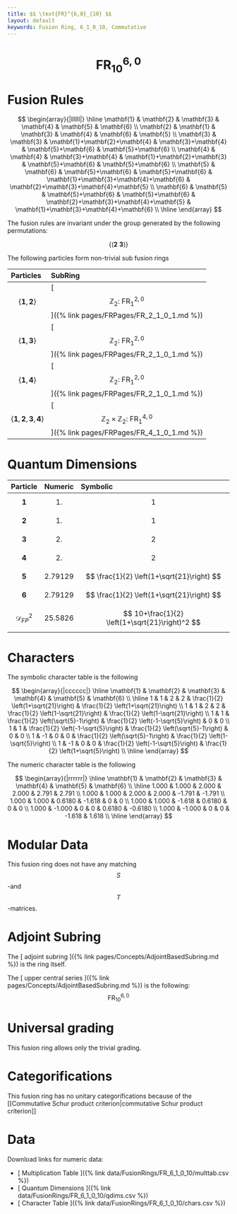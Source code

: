 ```yaml
---
title: $$ \text{FR}^{6,0}_{10} $$
layout: default
keywords: Fusion Ring, 6_1_0_10, Commutative
---
```

# $$ \text{FR}^{6,0}_{10} $$


# Fusion Rules

$$
\begin{array}{|llllll|}
\hline
 \mathbf{1} & \mathbf{2} & \mathbf{3} & \mathbf{4} & \mathbf{5} & \mathbf{6} \\
 \mathbf{2} & \mathbf{1} & \mathbf{3} & \mathbf{4} & \mathbf{6} & \mathbf{5} \\
 \mathbf{3} & \mathbf{3} & \mathbf{1}+\mathbf{2}+\mathbf{4} & \mathbf{3}+\mathbf{4} & \mathbf{5}+\mathbf{6} & \mathbf{5}+\mathbf{6} \\
 \mathbf{4} & \mathbf{4} & \mathbf{3}+\mathbf{4} & \mathbf{1}+\mathbf{2}+\mathbf{3} & \mathbf{5}+\mathbf{6} & \mathbf{5}+\mathbf{6} \\
 \mathbf{5} & \mathbf{6} & \mathbf{5}+\mathbf{6} & \mathbf{5}+\mathbf{6} & \mathbf{1}+\mathbf{3}+\mathbf{4}+\mathbf{6} & \mathbf{2}+\mathbf{3}+\mathbf{4}+\mathbf{5} \\
 \mathbf{6} & \mathbf{5} & \mathbf{5}+\mathbf{6} & \mathbf{5}+\mathbf{6} & \mathbf{2}+\mathbf{3}+\mathbf{4}+\mathbf{5} & \mathbf{1}+\mathbf{3}+\mathbf{4}+\mathbf{6} \\
\hline
\end{array}
$$


The fusion rules are invariant under the group generated by the following permutations:

$$ \left\{(\mathbf{2} \ \mathbf{3})\right\} $$


The following particles form non-trivial sub fusion rings

| Particles | SubRing |
| :------ | :------ |
| $$ \{\mathbf{1},\mathbf{2}\} $$ | [ $$ \mathbb{Z}_2:\ \text{FR}^{2,0}_{1} $$ ]({% link pages/FRPages/FR_2_1_0_1.md %}) |
| $$ \{\mathbf{1},\mathbf{3}\} $$ | [ $$ \mathbb{Z}_2:\ \text{FR}^{2,0}_{1} $$ ]({% link pages/FRPages/FR_2_1_0_1.md %}) |
| $$ \{\mathbf{1},\mathbf{4}\} $$ | [ $$ \mathbb{Z}_2:\ \text{FR}^{2,0}_{1} $$ ]({% link pages/FRPages/FR_2_1_0_1.md %}) |
| $$ \{\mathbf{1},\mathbf{2},\mathbf{3},\mathbf{4}\} $$ | [ $$ \mathbb{Z}_2\times \mathbb{Z}_2:\ \text{FR}^{4,0}_{1} $$ ]({% link pages/FRPages/FR_4_1_0_1.md %}) |


# Quantum Dimensions

| Particle | Numeric | Symbolic |
| :------ | :------ | :------ |
| $$ \mathbf{1} $$ | $$ 1. $$ | $$ 1 $$ |
| $$ \mathbf{2} $$ | $$ 1. $$ | $$ 1 $$ |
| $$ \mathbf{3} $$ | $$ 2. $$ | $$ 2 $$ |
| $$ \mathbf{4} $$ | $$ 2. $$ | $$ 2 $$ |
| $$ \mathbf{5} $$ | $$ 2.79129 $$ | $$ \frac{1}{2} \left(1+\sqrt{21}\right) $$ |
| $$ \mathbf{6} $$ | $$ 2.79129 $$ | $$ \frac{1}{2} \left(1+\sqrt{21}\right) $$ |
| $$ \mathcal{D}_{FP}^2 $$ | $$ 25.5826 $$ | $$ 10+\frac{1}{2} \left(1+\sqrt{21}\right)^2 $$ |

# Characters

The symbolic character table is the following

$$
\begin{array}{|cccccc|}
\hline
 \mathbf{1} & \mathbf{2} & \mathbf{3} & \mathbf{4} & \mathbf{5} & \mathbf{6} \\
\hline
 1 & 1 & 2 & 2 & \frac{1}{2} \left(1+\sqrt{21}\right) & \frac{1}{2} \left(1+\sqrt{21}\right) \\
 1 & 1 & 2 & 2 & \frac{1}{2} \left(1-\sqrt{21}\right) & \frac{1}{2} \left(1-\sqrt{21}\right) \\
 1 & 1 & \frac{1}{2} \left(\sqrt{5}-1\right) & \frac{1}{2} \left(-1-\sqrt{5}\right) & 0 & 0 \\
 1 & 1 & \frac{1}{2} \left(-1-\sqrt{5}\right) & \frac{1}{2} \left(\sqrt{5}-1\right) & 0 & 0 \\
 1 & -1 & 0 & 0 & \frac{1}{2} \left(\sqrt{5}-1\right) & \frac{1}{2} \left(1-\sqrt{5}\right) \\
 1 & -1 & 0 & 0 & \frac{1}{2} \left(-1-\sqrt{5}\right) & \frac{1}{2} \left(1+\sqrt{5}\right) \\
\hline
\end{array}
$$

The numeric character table is the following

$$
\begin{array}{|rrrrrr|}
\hline
 \mathbf{1} & \mathbf{2} & \mathbf{3} & \mathbf{4} & \mathbf{5} & \mathbf{6} \\
\hline
 1.000 & 1.000 & 2.000 & 2.000 & 2.791 & 2.791 \\
 1.000 & 1.000 & 2.000 & 2.000 & -1.791 & -1.791 \\
 1.000 & 1.000 & 0.6180 & -1.618 & 0 & 0 \\
 1.000 & 1.000 & -1.618 & 0.6180 & 0 & 0 \\
 1.000 & -1.000 & 0 & 0 & 0.6180 & -0.6180 \\
 1.000 & -1.000 & 0 & 0 & -1.618 & 1.618 \\
\hline
\end{array}
$$

# Modular Data

This fusion ring does not have any matching $$ S $$-and $$ T $$-matrices.

# Adjoint Subring

The [ adjoint subring ]({% link pages/Concepts/AdjointBasedSubring.md %}) is the ring itself.

The [ upper central series ]({% link pages/Concepts/AdjointBasedSubring.md %}) is the following:
$$ \text{FR}^{6,0}_{10} $$

# Universal grading

This fusion ring allows only the trivial grading.

# Categorifications

This fusion ring has no unitary categorifications because of the [[Commutative Schur product criterion|commutative Schur product criterion]]

# Data

Download links for numeric data:

* [ Multiplication Table ]({% link data/FusionRings/FR_6_1_0_10/multtab.csv %})
* [ Quantum Dimensions ]({% link data/FusionRings/FR_6_1_0_10/qdims.csv %})
* [ Character Table ]({% link data/FusionRings/FR_6_1_0_10/chars.csv %})